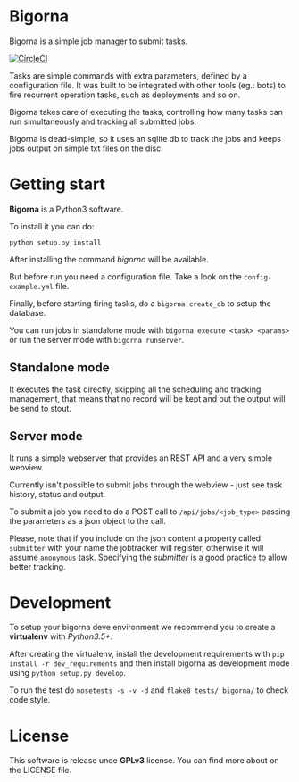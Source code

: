 # Bigorna

Bigorna is a simple job manager to submit tasks.

[![CircleCI](https://circleci.com/gh/cliixtech/bigorna.svg?style=svg)](https://circleci.com/gh/cliixtech/bigorna)

Tasks are simple commands with extra parameters, defined by a configuration file. It was built to
be integrated with other tools (eg.: bots) to fire recurrent operation tasks,
such as deployments and so on.

Bigorna takes care of executing the tasks, controlling how many tasks can run simultaneously
and tracking all submitted jobs.

Bigorna is dead-simple, so it uses an sqlite db to track the jobs and keeps jobs output on simple
txt files on the disc.

# Getting start

**Bigorna** is a Python3 software.

To install it you can do:

    python setup.py install

After installing the command *bigorna*  will be available.

But before run you need a configuration file. Take a look on the `config-example.yml` file.

Finally, before starting firing tasks, do a `bigorna create_db` to setup the database.

You can run jobs in standalone mode with `bigorna execute <task> <params>` or run the server mode
with `bigorna runserver`.

## Standalone mode

It executes the task directly, skipping all the scheduling and tracking management, that means
that no record will be kept and out the output will be send to stout.

## Server mode

It runs a simple webserver that provides an REST API and a very simple webview.

Currently isn't possible to submit jobs through the webview - just see task history, status and
output.

To submit a job you need to do a POST call to `/api/jobs/<job_type>` passing the parameters as
a json object to the call.

Please, note that if you include on the json content a property called `submitter` with your name
the jobtracker will register, otherwise it will assume `anonymous` task. Specifying the *submitter*
is a good practice to allow better tracking.

# Development

To setup your bigorna deve environment we recommend you to create a **virtualenv** with *Python3.5+*.

After creating the virtualenv, install the development requirements with
`pip install -r dev_requirements` and then install bigorna as development mode using
`python setup.py develop`.

To run the test do `nosetests -s -v -d` and `flake8 tests/ bigorna/` to check code style.

# License

This software is release unde **GPLv3** license. You can find more about on the LICENSE file.

